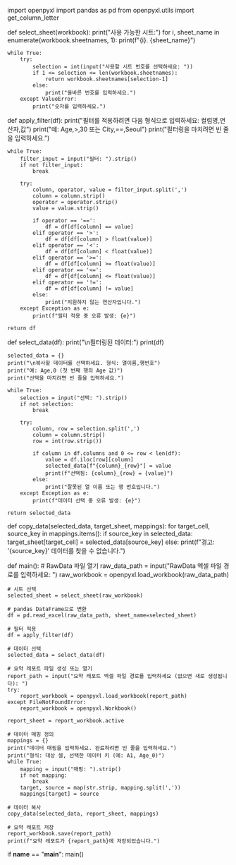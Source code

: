 import openpyxl
import pandas as pd
from openpyxl.utils import get_column_letter

def select_sheet(workbook):
    print("사용 가능한 시트:")
    for i, sheet_name in enumerate(workbook.sheetnames, 1):
        print(f"{i}. {sheet_name}")
    
    while True:
        try:
            selection = int(input("사용할 시트 번호를 선택하세요: "))
            if 1 <= selection <= len(workbook.sheetnames):
                return workbook.sheetnames[selection-1]
            else:
                print("올바른 번호를 입력하세요.")
        except ValueError:
            print("숫자를 입력하세요.")

def apply_filter(df):
    print("필터를 적용하려면 다음 형식으로 입력하세요: 컬럼명,연산자,값")
    print("예: Age,>,30 또는 City,==,Seoul")
    print("필터링을 마치려면 빈 줄을 입력하세요.")
    
    while True:
        filter_input = input("필터: ").strip()
        if not filter_input:
            break
        
        try:
            column, operator, value = filter_input.split(',')
            column = column.strip()
            operator = operator.strip()
            value = value.strip()
            
            if operator == '==':
                df = df[df[column] == value]
            elif operator == '>':
                df = df[df[column] > float(value)]
            elif operator == '<':
                df = df[df[column] < float(value)]
            elif operator == '>=':
                df = df[df[column] >= float(value)]
            elif operator == '<=':
                df = df[df[column] <= float(value)]
            elif operator == '!=':
                df = df[df[column] != value]
            else:
                print("지원하지 않는 연산자입니다.")
        except Exception as e:
            print(f"필터 적용 중 오류 발생: {e}")
    
    return df

def select_data(df):
    print("\n필터링된 데이터:")
    print(df)
    
    selected_data = {}
    print("\n복사할 데이터를 선택하세요. 형식: 열이름,행번호")
    print("예: Age,0 (첫 번째 행의 Age 값)")
    print("선택을 마치려면 빈 줄을 입력하세요.")
    
    while True:
        selection = input("선택: ").strip()
        if not selection:
            break
        
        try:
            column, row = selection.split(',')
            column = column.strip()
            row = int(row.strip())
            
            if column in df.columns and 0 <= row < len(df):
                value = df.iloc[row][column]
                selected_data[f"{column}_{row}"] = value
                print(f"선택됨: {column}_{row} = {value}")
            else:
                print("잘못된 열 이름 또는 행 번호입니다.")
        except Exception as e:
            print(f"데이터 선택 중 오류 발생: {e}")
    
    return selected_data

def copy_data(selected_data, target_sheet, mappings):
    for target_cell, source_key in mappings.items():
        if source_key in selected_data:
            target_sheet[target_cell] = selected_data[source_key]
        else:
            print(f"경고: '{source_key}' 데이터를 찾을 수 없습니다.")

def main():
    # RawData 파일 열기
    raw_data_path = input("RawData 엑셀 파일 경로를 입력하세요: ")
    raw_workbook = openpyxl.load_workbook(raw_data_path)
    
    # 시트 선택
    selected_sheet = select_sheet(raw_workbook)
    
    # pandas DataFrame으로 변환
    df = pd.read_excel(raw_data_path, sheet_name=selected_sheet)
    
    # 필터 적용
    df = apply_filter(df)
    
    # 데이터 선택
    selected_data = select_data(df)
    
    # 요약 레포트 파일 생성 또는 열기
    report_path = input("요약 레포트 엑셀 파일 경로를 입력하세요 (없으면 새로 생성됩니다): ")
    try:
        report_workbook = openpyxl.load_workbook(report_path)
    except FileNotFoundError:
        report_workbook = openpyxl.Workbook()
    
    report_sheet = report_workbook.active
    
    # 데이터 매핑 정의
    mappings = {}
    print("데이터 매핑을 입력하세요. 완료하려면 빈 줄을 입력하세요.")
    print("형식: 대상 셀, 선택한 데이터 키 (예: A1, Age_0)")
    while True:
        mapping = input("매핑: ").strip()
        if not mapping:
            break
        target, source = map(str.strip, mapping.split(','))
        mappings[target] = source
    
    # 데이터 복사
    copy_data(selected_data, report_sheet, mappings)
    
    # 요약 레포트 저장
    report_workbook.save(report_path)
    print(f"요약 레포트가 {report_path}에 저장되었습니다.")

if __name__ == "__main__":
    main()
